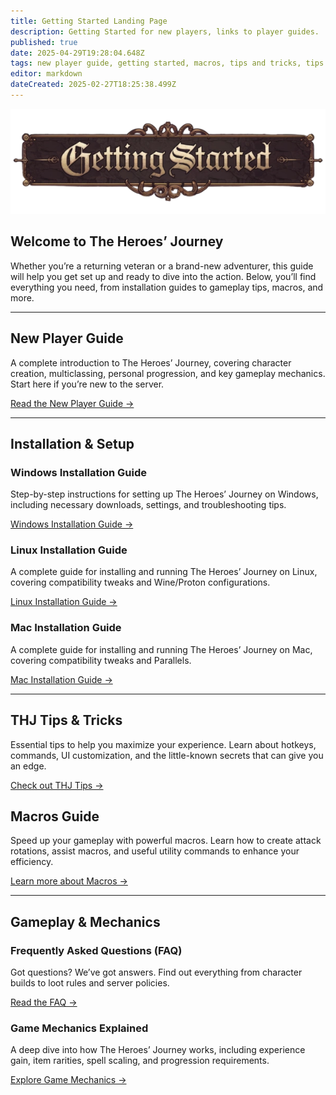 ```yaml
---
title: Getting Started Landing Page
description: Getting Started for new players, links to player guides.
published: true
date: 2025-04-29T19:28:04.648Z
tags: new player guide, getting started, macros, tips and tricks, tips & tricks, gameplay, mechanics, installation guide
editor: markdown
dateCreated: 2025-02-27T18:25:38.499Z
---
```


<!-- Banner -->
<div class="banner-container">
  <img src="/gettingstartedbanner.webp"
       alt="Getting Started Banner"
       class="banner-image">
</div>
<main class="page-wrapper">
  <!-- Intro -->
  <section class="intro-section">
    <h1>Welcome to The Heroes’ Journey</h1>
    <p>
      Whether you’re a returning veteran or a brand-new adventurer, this guide will help you get set up and ready to dive into the action. Below, you’ll find everything you need, from installation guides to gameplay tips, macros, and more.
    </p>
  </section>

  <hr class="section-divider">

  <!-- New Player Guide -->
  <section class="content-section">
    <h2>New Player Guide</h2>
    <p class="section-description">
      A complete introduction to The Heroes’ Journey, covering character creation, multiclassing, personal progression, and key gameplay mechanics. Start here if you’re new to the server.
    </p><p></p>
    <div class="button-container">
      <a href="https://wiki.heroesjourneyemu.com/en/getting-started/new-player-guide"
         class="cta-button">Read the New Player Guide →</a>
    </div>
  </section>

  <hr class="section-divider">

  <!-- Installation & Setup -->
  <section class="content-section">
    <h2>Installation & Setup</h2>
    <div class="install-grid">
      <div class="install-guide">
        <h3>Windows Installation Guide</h3>
        <p>Step-by-step instructions for setting up The Heroes’ Journey on Windows, including necessary downloads, settings, and troubleshooting tips.</p><p></p>
        <a href="https://wiki.heroesjourneyemu.com/en/getting-started/installation-guide"
           class="cta-button">Windows Installation Guide →</a>
      </div>
      <div class="install-guide">
        <h3>Linux Installation Guide</h3>
        <p>A complete guide for installing and running The Heroes’ Journey on Linux, covering compatibility tweaks and Wine/Proton configurations.</p><p></p>
        <a href="https://wiki.heroesjourneyemu.com/en/getting-started/linux"
           class="cta-button">Linux Installation Guide →</a>
      </div>
      <div class="install-guide">
        <h3>Mac Installation Guide</h3>
        <p>A complete guide for installing and running The Heroes’ Journey on Mac, covering compatibility tweaks and Parallels.</p><p></p>
        <a href="https://wiki.heroesjourneyemu.com/en/getting-started/mac"
           class="cta-button">Mac Installation Guide →</a>
      </div>
    </div>
  </section>

  <hr class="section-divider">

  <!-- Tips & Macros -->
  <section class="content-section">
    <h2>THJ Tips & Tricks</h2>
    <p class="section-description">
      Essential tips to help you maximize your experience. Learn about hotkeys, commands, UI customization, and the little-known secrets that can give you an edge.
    </p><p></p>
    <div class="button-container">
      <a href="https://wiki.heroesjourneyemu.com/en/getting-started/THJ-Tips"
         class="cta-button">Check out THJ Tips →</a>
    </div>
  </section>

  <section class="content-section">
    <h2>Macros Guide</h2>
    <p class="section-description">
      Speed up your gameplay with powerful macros. Learn how to create attack rotations, assist macros, and useful utility commands to enhance your efficiency.
    </p><p></p>
    <div class="button-container">
      <a href="https://wiki.heroesjourneyemu.com/en/getting-started/macros"
         class="cta-button">Learn more about Macros →</a>
    </div>
  </section>

  <hr class="section-divider">

  <!-- Gameplay & Mechanics -->
  <section class="content-section">
    <h2>Gameplay & Mechanics</h2>
    <div class="install-grid">
      <div class="install-guide">
        <h3>Frequently Asked Questions (FAQ)</h3>
        <p>Got questions? We’ve got answers. Find out everything from character builds to loot rules and server policies.</p><p></p>
        <a href="https://wiki.heroesjourneyemu.com/en/FAQs/"
           class="cta-button">Read the FAQ →</a>
      </div>
      <div class="install-guide">
        <h3>Game Mechanics Explained</h3>
        <p>A deep dive into how The Heroes’ Journey works, including experience gain, item rarities, spell scaling, and progression requirements.</p><p></p>
        <a href="https://wiki.heroesjourneyemu.com/en/getting-started/game-mechanics"
           class="cta-button">Explore Game Mechanics →</a>
      </div>
    </div>
  </section>

</main>
